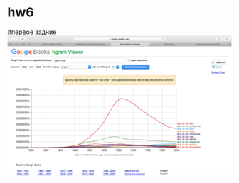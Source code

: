 # hw6
#первое задние
![](https://github.com/anastasiagoryaynova/hw6/blob/master/Снимок%20экрана%202018-04-08%20в%2015.46.15.png)
